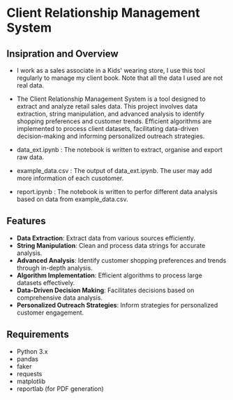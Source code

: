 # Client Relationship Management System

## Insipration and Overview
- I work as a sales associate in a Kids' wearing store, I use this tool regularly to manage my client book. Note that all the data I used are not real data.
- The Client Relationship Management System is a tool designed to extract and analyze retail sales data. This project involves data extraction, string manipulation, and advanced analysis to identify shopping preferences and customer trends. Efficient algorithms are implemented to process client datasets, facilitating data-driven decision-making and informing personalized outreach strategies.

- data_ext.ipynb : The notebook is written to extract, organise and export raw data.
- example_data.csv : The output of data_ext.ipynb. The user may add more information of each cusotomer.
- report.ipynb : The notebook is written to perfor different data analysis based on data from example_data.csv.

## Features
- **Data Extraction**: Extract data from various sources efficiently.
- **String Manipulation**: Clean and process data strings for accurate analysis.
- **Advanced Analysis**: Identify customer shopping preferences and trends through in-depth analysis.
- **Algorithm Implementation**: Efficient algorithms to process large datasets effectively.
- **Data-Driven Decision Making**: Facilitates decisions based on comprehensive data analysis.
- **Personalized Outreach Strategies**: Inform strategies for personalized customer engagement.

## Requirements
- Python 3.x
- pandas
- faker
- requests
- matplotlib
- reportlab (for PDF generation)

